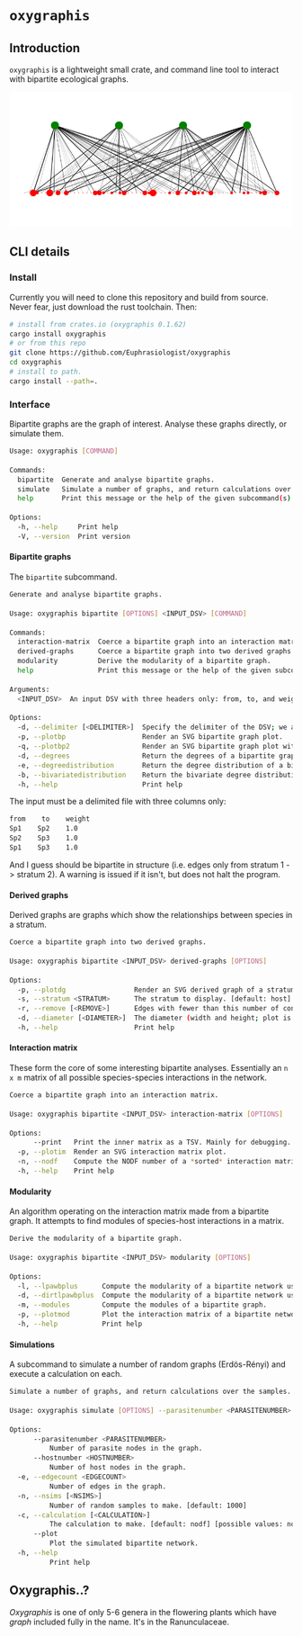 # `oxygraphis`

## Introduction

`oxygraphis` is a lightweight small crate, and command line tool to interact with bipartite ecological graphs.

<img src="./euphrasia_hp.svg">

## CLI details

### Install

Currently you will need to clone this repository and build from source. Never fear, just download the rust toolchain. Then:

```bash
# install from crates.io (oxygraphis 0.1.62)
cargo install oxygraphis
# or from this repo
git clone https://github.com/Euphrasiologist/oxygraphis
cd oxygraphis
# install to path.
cargo install --path=.
```

### Interface

Bipartite graphs are the graph of interest. Analyse these graphs directly, or simulate them.

```bash
Usage: oxygraphis [COMMAND]

Commands:
  bipartite  Generate and analyse bipartite graphs.
  simulate   Simulate a number of graphs, and return calculations over the samples.
  help       Print this message or the help of the given subcommand(s)

Options:
  -h, --help     Print help
  -V, --version  Print version
```

#### Bipartite graphs

The `bipartite` subcommand.

```bash
Generate and analyse bipartite graphs.

Usage: oxygraphis bipartite [OPTIONS] <INPUT_DSV> [COMMAND]

Commands:
  interaction-matrix  Coerce a bipartite graph into an interaction matrix.
  derived-graphs      Coerce a bipartite graph into two derived graphs.
  modularity          Derive the modularity of a bipartite graph.
  help                Print this message or the help of the given subcommand(s)

Arguments:
  <INPUT_DSV>  An input DSV with three headers only: from, to, and weight.

Options:
  -d, --delimiter [<DELIMITER>]  Specify the delimiter of the DSV; we assume tabs.
  -p, --plotbp                   Render an SVG bipartite graph plot.
  -q, --plotbp2                  Render an SVG bipartite graph plot with proportional node size.
  -d, --degrees                  Return the degrees of a bipartite graph.
  -e, --degreedistribution       Return the degree distribution of a bipartite graph.
  -b, --bivariatedistribution    Return the bivariate degree distribution of a bipartite graph.
  -h, --help                     Print help
```

The input must be a delimited file with three columns only:

```txt
from    to    weight
Sp1    Sp2    1.0
Sp2    Sp3    1.0
Sp1    Sp3    1.0
```

And I guess should be bipartite in structure (i.e. edges only from stratum 1 -> stratum 2). A warning is issued if it isn't, but does not halt the program.

#### Derived graphs

Derived graphs are graphs which show the relationships between species in a stratum.

```bash
Coerce a bipartite graph into two derived graphs.

Usage: oxygraphis bipartite <INPUT_DSV> derived-graphs [OPTIONS]

Options:
  -p, --plotdg                 Render an SVG derived graph of a stratum.
  -s, --stratum <STRATUM>      The stratum to display. [default: host] [possible values: host, parasite]
  -r, --remove [<REMOVE>]      Edges with fewer than this number of connections are removed from the graph. [default: 2.0]
  -d, --diameter [<DIAMETER>]  The diameter (width and height; plot is square) of the plot. [default: 600.0]
  -h, --help                   Print help
```

#### Interaction matrix

These form the core of some interesting bipartite analyses. Essentially an `n x m` matrix of all possible species-species interactions in the network.

```bash
Coerce a bipartite graph into an interaction matrix.

Usage: oxygraphis bipartite <INPUT_DSV> interaction-matrix [OPTIONS]

Options:
      --print   Print the inner matrix as a TSV. Mainly for debugging.
  -p, --plotim  Render an SVG interaction matrix plot.
  -n, --nodf    Compute the NODF number of a *sorted* interaction matrix.
  -h, --help    Print help
```

#### Modularity 

An algorithm operating on the interaction matrix made from a bipartite graph. It attempts to find modules of species-host interactions in a matrix.

```bash
Derive the modularity of a bipartite graph.

Usage: oxygraphis bipartite <INPUT_DSV> modularity [OPTIONS]

Options:
  -l, --lpawbplus      Compute the modularity of a bipartite network using LPAwb+ algorithm.
  -d, --dirtlpawbplus  Compute the modularity of a bipartite network using DIRTLPAwb+ algorithm.
  -m, --modules        Compute the modules of a bipartite graph.
  -p, --plotmod        Plot the interaction matrix of a bipartite network, sorted to maximise modularity.
  -h, --help           Print help
```

#### Simulations

A subcommand to simulate a number of random graphs (Erdös-Rényi) and execute a calculation on each.

```bash
Simulate a number of graphs, and return calculations over the samples.

Usage: oxygraphis simulate [OPTIONS] --parasitenumber <PARASITENUMBER> --hostnumber <HOSTNUMBER> --edgecount <EDGECOUNT>

Options:
      --parasitenumber <PARASITENUMBER>
          Number of parasite nodes in the graph.
      --hostnumber <HOSTNUMBER>
          Number of host nodes in the graph.
  -e, --edgecount <EDGECOUNT>
          Number of edges in the graph.
  -n, --nsims [<NSIMS>]
          Number of random samples to make. [default: 1000]
  -c, --calculation [<CALCULATION>]
          The calculation to make. [default: nodf] [possible values: nodf, lpawbplus, dirtlpawbplus, degree-distribution, bivariate-distribution]
      --plot
          Plot the simulated bipartite network.
  -h, --help
          Print help
```

## Oxygraphis..?

*Oxygraphis* is one of only 5-6 genera in the flowering plants which have *graph* included fully in the name. It's in the Ranunculaceae.
